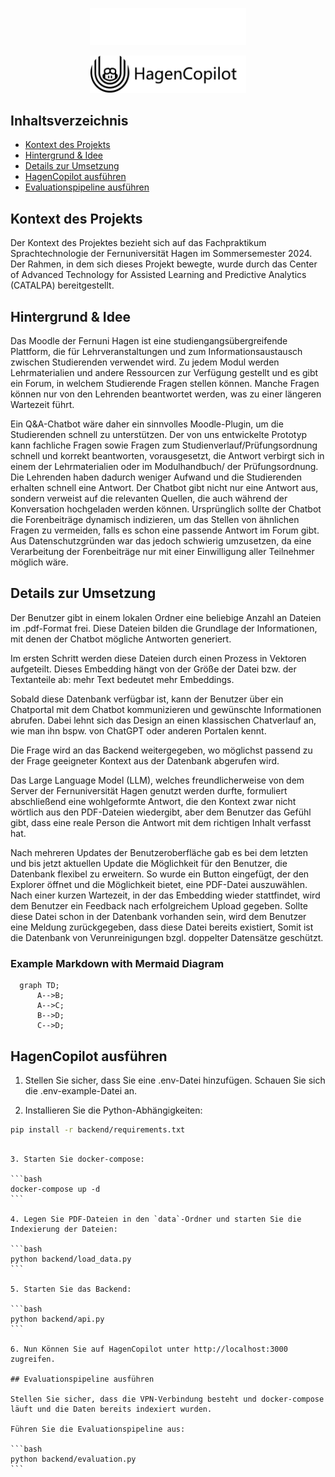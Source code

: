 <p align="center"><img width=250 src="img/hagencopilot_dark.png#gh-dark-mode-only" /></p>
<p align="center"><img width=250 src="img/hagencopilot_light.png#gh-light-mode-only" /></p>

## Inhaltsverzeichnis

- [Kontext des Projekts](#kontext-des-projekts)
- [Hintergrund & Idee](#hintergrund--idee)
- [Details zur Umsetzung](#details-zur-umsetzung)
- [HagenCopilot ausführen](#hagencopilot-ausführen)
- [Evaluationspipeline ausführen](#evaluationspipeline-ausführen)

## Kontext des Projekts

Der Kontext des Projektes bezieht sich auf das Fachpraktikum Sprachtechnologie der Fernuniversität Hagen im Sommersemester 2024. Der Rahmen, in dem sich dieses Projekt bewegte, wurde durch das Center of Advanced Technology for Assisted Learning and Predictive Analytics (CATALPA) bereitgestellt.

## Hintergrund & Idee

Das Moodle der Fernuni Hagen ist eine studiengangsübergreifende Plattform, die für Lehrveranstaltungen und zum Informationsaustausch zwischen Studierenden verwendet wird. Zu jedem Modul werden Lehrmaterialien und andere Ressourcen zur Verfügung gestellt und es gibt ein Forum, in welchem Studierende Fragen stellen können. Manche Fragen können nur von den Lehrenden beantwortet werden, was zu einer längeren Wartezeit führt.

Ein Q&A-Chatbot wäre daher ein sinnvolles Moodle-Plugin, um die Studierenden schnell zu unterstützen. Der von uns entwickelte Prototyp kann fachliche Fragen sowie Fragen zum Studienverlauf/Prüfungsordnung schnell und korrekt beantworten, vorausgesetzt, die Antwort verbirgt sich in einem der Lehrmaterialien oder im Modulhandbuch/ der Prüfungsordnung. Die Lehrenden haben dadurch weniger Aufwand und die Studierenden erhalten schnell eine Antwort. Der Chatbot gibt nicht nur eine Antwort aus, sondern verweist auf die relevanten Quellen, die auch während der Konversation hochgeladen werden können. Ursprünglich sollte der Chatbot die Forenbeiträge dynamisch indizieren, um das Stellen von ähnlichen Fragen zu vermeiden, falls es schon eine passende Antwort im Forum gibt. Aus Datenschutzgründen war das jedoch schwierig umzusetzen, da eine Verarbeitung der Forenbeiträge nur mit einer Einwilligung aller Teilnehmer möglich wäre.

## Details zur Umsetzung

Der Benutzer gibt in einem lokalen Ordner eine beliebige Anzahl an Dateien im .pdf-Format frei. Diese Dateien bilden die Grundlage der Informationen, mit denen der Chatbot mögliche Antworten generiert.

Im ersten Schritt werden diese Dateien durch einen Prozess in Vektoren aufgeteilt. Dieses Embedding hängt von der Größe der Datei bzw. der Textanteile ab: mehr Text bedeutet mehr Embeddings.

Sobald diese Datenbank verfügbar ist, kann der Benutzer über ein Chatportal mit dem Chatbot kommunizieren und gewünschte Informationen abrufen. Dabei lehnt sich das Design an einen klassischen Chatverlauf an, wie man ihn bspw. von ChatGPT oder anderen Portalen kennt.

Die Frage wird an das Backend weitergegeben, wo möglichst passend zu der Frage geeigneter Kontext aus der Datenbank abgerufen wird.

Das Large Language Model (LLM), welches freundlicherweise von dem Server der Fernuniversität Hagen genutzt werden durfte, formuliert abschließend eine wohlgeformte Antwort, die den Kontext zwar nicht wörtlich aus den PDF-Dateien wiedergibt, aber dem Benutzer das Gefühl gibt, dass eine reale Person die Antwort mit dem richtigen Inhalt verfasst hat.

Nach mehreren Updates der Benutzeroberfläche gab es bei dem letzten und bis jetzt aktuellen Update die Möglichkeit für den Benutzer, die Datenbank flexibel zu erweitern. So wurde ein Button eingefügt, der den Explorer öffnet und die Möglichkeit bietet, eine PDF-Datei auszuwählen. Nach einer kurzen Wartezeit, in der das Embedding wieder stattfindet, wird dem Benutzer ein Feedback nach erfolgreichem Upload gegeben. Sollte diese Datei schon in der Datenbank vorhanden sein, wird dem Benutzer eine Meldung zurückgegeben, dass diese Datei bereits existiert, Somit ist die Datenbank von Verunreinigungen bzgl. doppelter Datensätze geschützt.

### Example Markdown with Mermaid Diagram

```mermaid
  graph TD;
      A-->B;
      A-->C;
      B-->D;
      C-->D;
```

## HagenCopilot ausführen

1. Stellen Sie sicher, dass Sie eine .env-Datei hinzufügen. Schauen Sie sich die .env-example-Datei an.

2. Installieren Sie die Python-Abhängigkeiten:

```bash
pip install -r backend/requirements.txt
```

````

3. Starten Sie docker-compose:

```bash
docker-compose up -d
```

4. Legen Sie PDF-Dateien in den `data`-Ordner und starten Sie die Indexierung der Dateien:

```bash
python backend/load_data.py
```

5. Starten Sie das Backend:

```bash
python backend/api.py
```

6. Nun Können Sie auf HagenCopilot unter http://localhost:3000 zugreifen.

## Evaluationspipeline ausführen

Stellen Sie sicher, dass die VPN-Verbindung besteht und docker-compose läuft und die Daten bereits indexiert wurden.

Führen Sie die Evaluationspipeline aus:

```bash
python backend/evaluation.py
```
````
